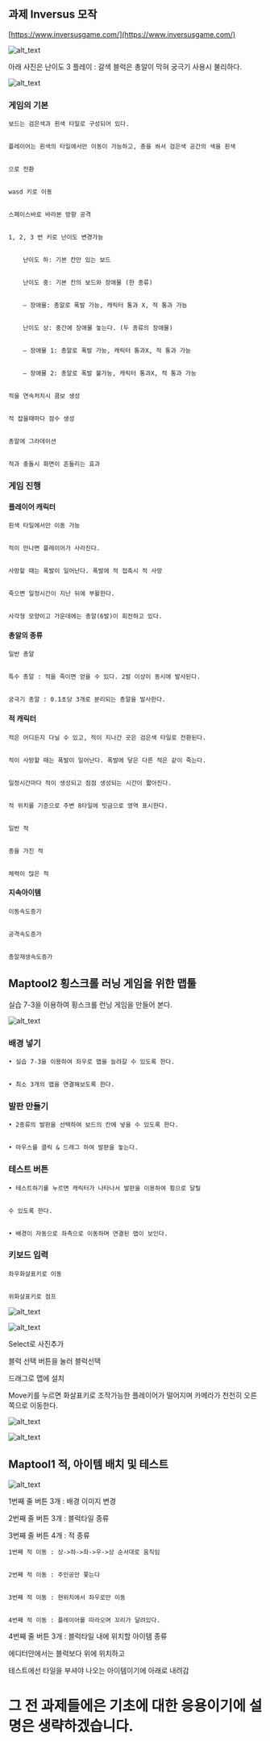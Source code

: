 
## 과제 Inversus 모작

[https://www.inversusgame.com/](https://www.inversusgame.com/)




![alt_text](images/image4.gif "image_tooltip")


아래 사진은 난이도 3 플레이 : 갈색 블럭은 총알이 막혀 궁극기 사용시 불리하다.





![alt_text](images/image8.gif "image_tooltip")



### 게임의 기본


    보드는 검은색과 흰색 타일로 구성되어 있다.


    플레이어는 흰색의 타일에서만 이동이 가능하고, 총을 쏴서 검은색 공간의 색을 흰색


    으로 전환


    wasd 키로 이동


    스페이스바로 바라본 방향 공격


    1, 2, 3 번 키로 난이도 변경가능


        난이도 하: 기본 칸만 있는 보드


        난이도 중: 기본 칸의 보드와 장애물 (한 종류)


        – 장애물: 총알로 폭발 가능, 캐릭터 통과 X, 적 통과 가능


        난이도 상: 중간에 장애물 놓는다. (두 종류의 장애물)


        – 장애물 1: 총알로 폭발 가능, 캐릭터 통과X, 적 통과 가능


        – 장애물 2: 총알로 폭발 불가능, 캐릭터 통과X, 적 통과 가능


    적을 연속처치시 콤보 생성


    적 잡을때마다 점수 생성


    총알에 그라데이션


    적과 충돌시 화면이 흔들리는 효과


### 게임 진행


#### 플레이어 캐릭터


    흰색 타일에서만 이동 가능


    적이 만나면 플레이어가 사라진다.


    사망할 때는 폭발이 일어난다. 폭발에 적 접촉시 적 사망


    죽으면 일정시간이 지난 뒤에 부활한다.


    사각형 모양이고 가운데에는 총알(6발)이 회전하고 있다.


#### 총알의 종류


    일반 총알


    특수 총알 : 적을 죽이면 얻을 수 있다. 2발 이상이 동시에 발사된다.


    궁극기 총알 : 0.1초당 3개로 분리되는 총알을 발사한다.


#### 적 캐릭터


    적은 어디든지 다닐 수 있고, 적이 지나간 곳은 검은색 타일로 전환된다.


    적이 사망할 때는 폭발이 일어난다. 폭발에 닿은 다른 적은 같이 죽는다.


    일정시간마다 적이 생성되고 점점 생성되는 시간이 짧아진다.


    적 위치를 기준으로 주변 8타일에 빗금으로 영역 표시한다.


    일반 적


    총을 가진 적


    체력이 많은 적


#### 지속아이템


    이동속도증가


    공격속도증가


    총알재생속도증가


## Maptool2 횡스크롤 러닝 게임을 위한 맵툴

실습 7-3을 이용하여 횡스크롤 런닝 게임을 만들어 본다.



![alt_text](images/image2.gif "image_tooltip")



### 배경 넣기


    • 실습 7-3을 이용하여 좌우로 맵을 늘려갈 수 있도록 한다.


    • 최소 3개의 맵을 연결해보도록 한다.


### 발판 만들기


    • 2종류의 발판을 선택하여 보드의 칸에 넣을 수 있도록 한다.


    • 마우스를 클릭 & 드래그 하여 발판을 놓는다.


### 테스트 버튼


    • 테스트하기를 누르면 캐릭터가 나타나서 발판을 이용하여 횡으로 달릴


    수 있도록 한다.


    • 배경이 자동으로 좌측으로 이동하며 연결된 맵이 보인다.


### 키보드 입력


    좌우화살표키로 이동


    위화살표키로 점프





![alt_text](images/image7.png "image_tooltip")




![alt_text](images/image3.png "image_tooltip")


Select로 사진추가

블럭 선택 버튼을 눌러 블럭선택

드래그로 맵에 설치

Move키를 누르면 화살표키로 조작가능한 플레이어가 떨어지며 카메라가 천천히 오른쪽으로 이동한다.




![alt_text](images/image6.png "image_tooltip")



![alt_text](images/image1.png "image_tooltip")



## Maptool1 적, 아이템 배치 및 테스트




![alt_text](images/image5.gif "image_tooltip")


1번째 줄 버튼 3개 : 배경 이미지 변경

2번째 줄 버튼 3개 : 블럭타일 종류

3번째 줄 버튼 4개 : 적 종류


    1번째 적 이동 : 상->하->좌->우->상 순서대로 움직임


    2번째 적 이동 : 주인공만 쫓는다


    3번째 적 이동 : 현위치에서 좌우로만 이동


    4번째 적 이동 : 플레이어를 따라오며 꼬리가 달려있다.

4번째 줄 버튼 3개 : 블럭타일 내에 위치할 아이템 종류

에디터안에서는 블럭보다 위에 위치하고

테스트에선 타일을 부셔야 나오는 아이템이기에 아래로 내려감


# 그 전 과제들에은 기초에 대한 응용이기에 설명은 생략하겠습니다.


<!-- Docs to Markdown version 1.0β17 -->